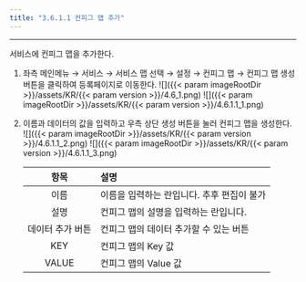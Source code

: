 ```yaml
---
title: "3.6.1.1 컨피그 맵 추가"
---
```


---
서비스에 컨피그 맵을 추가한다.

1. 좌측 메인메뉴 → 서비스 → 서비스 맵 선택 → 설정 → 컨피그 맵 → 컨피그 맵 생성 버튼을 클릭하여 등록페이지로 이동한다.
    ![]({{< param imageRootDir >}}/assets/KR/{{< param version >}}/4.6_1.png)
    ![]({{< param imageRootDir >}}/assets/KR/{{< param version >}}/4.6.1.1_1.png)

2. 이름과 데이터의 값을 입력하고 우측 상단 생성 버튼을 눌러 컨피그 맵을 생성한다.
    ![]({{< param imageRootDir >}}/assets/KR/{{< param version >}}/4.6.1.1_2.png)
    ![]({{< param imageRootDir >}}/assets/KR/{{< param version >}}/4.6.1.1_3.png)

    |  **항목**   | **설명**                   |
    | :-------: | :----------------------- |
    |    이름     | 이름을 입력하는 란입니다. 추후 편집이 불가 |
    |    설명     | 컨피그 맵의 설명을 입력하는 란입니다.    |
    | 데이터 추가 버튼 | 컨피그 맵의 데이터 추가할 수 있는 버튼   |
    |    KEY    | 컨피그 맵의 Key 값             |
    |   VALUE   | 컨피그 맵의 Value 값           |
